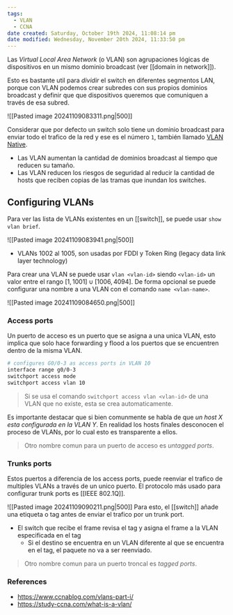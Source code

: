 ```yaml
---
tags:
  - VLAN
  - CCNA
date created: Saturday, October 19th 2024, 11:08:14 pm
date modified: Wednesday, November 20th 2024, 11:33:50 pm
---
```



Las _Virtual Local Area Network_ (o VLAN) son agrupaciones lógicas de dispositivos en un mismo dominio broadcast (ver [[domain in network]]). 

Esto es bastante util para _dividir_ el switch en diferentes segmentos LAN, porque con VLAN podemos crear subredes con sus propios dominios broadcast y definir que que dispositivos queremos que comuniquen a través de esa subred. 

![[Pasted image 20241109083311.png|500]]

Considerar que por defecto un switch solo tiene un dominio broadcast para enviar todo el trafico de la red y ese es el número `1`, también llamado [VLAN Native](VLAN%20Native.md).
- Las VLAN aumentan la cantidad de dominios broadcast al tiempo que reducen su tamaño.
- Las VLAN reducen los riesgos de seguridad al reducir la cantidad de hosts que reciben copias de las tramas que inundan los switches.

## Configuring VLANs 
Para ver las lista de VLANs existentes en un [[switch]], se puede usar `show vlan brief`.

![[Pasted image 20241109083941.png|500]]

- VLANs 1002 al 1005, son usadas por FDDI y Token Ring (legacy data link layer technology)

Para crear una VLAN se puede usar `vlan <vlan-id>` siendo `<vlan-id>` un valor entre el rango $[1, 1001] \cup[1006, 4094]$. De forma opcional se puede configurar una nombre a una VLAN con el comando `name <vlan-name>`.

![[Pasted image 20241109084650.png|500]]

### Access ports 
Un puerto de acceso es un puerto que se asigna a una unica VLAN, esto implica que solo hace forwarding y flood a los puertos que se encuentren dentro de la misma VLAN. 

``` bash
# configures G0/0-3 as access ports in VLAN 10 
interface range g0/0-3 
switchport access mode 
switchport access vlan 10
```
> Si se usa el comando `switchport access vlan <vlan-id>` de una VLAN que no existe, esta se crea automaticamente. 

Es importante destacar que si bien comunmente se habla de que _un host X esta configurada en la VLAN Y_. En realidad los hosts finales desconocen el proceso de VLANs, por lo cual esto es transparente a ellos. 

> Otro nombre comun para un puerto de acceso es _untagged ports_. 

### Trunks ports 
Estos puertos a diferencia de los access ports, puede reenviar el trafico de multiples VLANs a través de un unico puerto. El protocolo más usado para configurar trunk ports es [[IEEE 802.1Q]]. 

![[Pasted image 20241109090211.png|500]]
Para esto, el [[switch]] añade una etiqueta o tag antes de enviar el trafico por un trunk port.
- El switch que recibe el frame revisa el tag y asigna el frame a la VLAN especificada en el tag
	- Si el destino se encuentra en un VLAN diferente al que se encuentra en el tag, el paquete no va a ser reenviado.  

> Otro nombre comun para un puerto troncal es _tagged ports_.
> 





### References
- https://www.ccnablog.com/vlans-part-i/
- https://study-ccna.com/what-is-a-vlan/